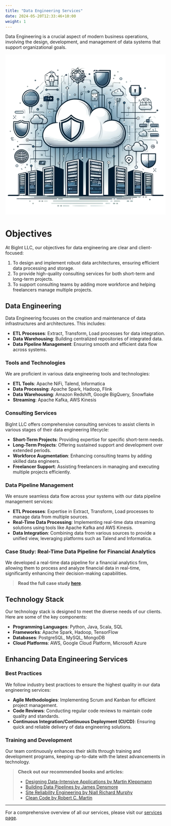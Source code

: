 ```yaml
---
title: "Data Engineering Services"
date: 2024-05-20T12:33:46+10:00
weight: 1
---
```


Data Engineering is a crucial aspect of modern business operations, involving the design, development, and management of data systems that support organizational goals.

![Cloud Infrastructure](/images/services/BigInt_cloud_infra.png)

# Objectives

At BigInt LLC, our objectives for data engineering are clear and client-focused:

1. To design and implement robust data architectures, ensuring efficient data processing and storage.
2. To provide high-quality consulting services for both short-term and long-term projects.
3. To support consulting teams by adding more workforce and helping freelancers manage multiple projects.

## Data Engineering

Data Engineering focuses on the creation and maintenance of data infrastructures and architectures. This includes:

- **ETL Processes**: Extract, Transform, Load processes for data integration.
- **Data Warehousing**: Building centralized repositories of integrated data.
- **Data Pipeline Management**: Ensuring smooth and efficient data flow across systems.

### Tools and Technologies

We are proficient in various data engineering tools and technologies:

- **ETL Tools**: Apache NiFi, Talend, Informatica
- **Data Processing**: Apache Spark, Hadoop, Flink
- **Data Warehousing**: Amazon Redshift, Google BigQuery, Snowflake
- **Streaming**: Apache Kafka, AWS Kinesis

### Consulting Services

BigInt LLC offers comprehensive consulting services to assist clients in various stages of their data engineering lifecycle:

- **Short-Term Projects**: Providing expertise for specific short-term needs.
- **Long-Term Projects**: Offering sustained support and development over extended periods.
- **Workforce Augmentation**: Enhancing consulting teams by adding skilled data engineers.
- **Freelancer Support**: Assisting freelancers in managing and executing multiple projects efficiently.

### Data Pipeline Management

We ensure seamless data flow across your systems with our data pipeline management services:
- **ETL Processes**: Expertise in Extract, Transform, Load processes to manage data from multiple sources.
- **Real-Time Data Processing**: Implementing real-time data streaming solutions using tools like Apache Kafka and AWS Kinesis.
- **Data Integration**: Combining data from various sources to provide a unified view, leveraging platforms such as Talend and Informatica.

### Case Study: Real-Time Data Pipeline for Financial Analytics

We developed a real-time data pipeline for a financial analytics firm, allowing them to process and analyze financial data in real-time, significantly enhancing their decision-making capabilities.

> **Read the full case study [here](#)**.

## Technology Stack

Our technology stack is designed to meet the diverse needs of our clients. Here are some of the key components:

- **Programming Languages**: Python, Java, Scala, SQL
- **Frameworks**: Apache Spark, Hadoop, TensorFlow
- **Databases**: PostgreSQL, MySQL, MongoDB
- **Cloud Platforms**: AWS, Google Cloud Platform, Microsoft Azure

## Enhancing Data Engineering Services

### Best Practices

We follow industry best practices to ensure the highest quality in our data engineering services:

- **Agile Methodologies**: Implementing Scrum and Kanban for efficient project management.
- **Code Reviews**: Conducting regular code reviews to maintain code quality and standards.
- **Continuous Integration/Continuous Deployment (CI/CD)**: Ensuring quick and reliable delivery of data engineering solutions.

### Training and Development

Our team continuously enhances their skills through training and development programs, keeping up-to-date with the latest advancements in technology.

> **Check out our recommended books and articles:**
> - [Designing Data-Intensive Applications by Martin Kleppmann](https://amzn.to/3tJ2zLl)
> - [Building Data Pipelines by James Densmore](https://amzn.to/3qLhDxV)
> - [Site Reliability Engineering by Niall Richard Murphy](https://amzn.to/3eyz3xt)
> - [Clean Code by Robert C. Martin](https://amzn.to/3ez1FxJ)

---

For a comprehensive overview of all our services, please visit our [services page](/services/).
